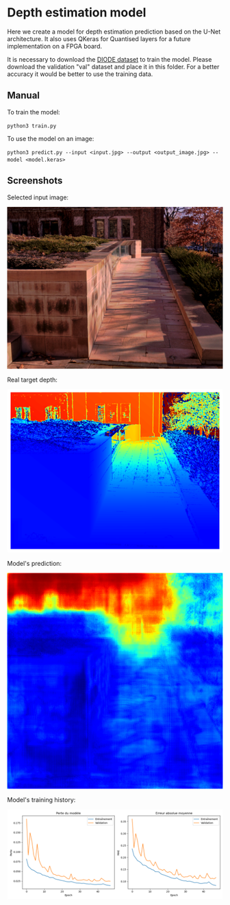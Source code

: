 # Depth estimation model

Here we create a model for depth estimation prediction based on the U-Net architecture. It also uses QKeras for Quantised layers for a future implementation on a FPGA board.

It is necessary to download the [DIODE dataset](https://diode-dataset.org/) to train the model. Please download the validation "val" dataset and place it in this folder. For a better accuracy it would be better to use the training data.

## Manual

To train the model:

`python3 train.py`

To use the model on an image:

`python3 predict.py --input <input.jpg> --output <output_image.jpg> --model <model.keras>`

## Screenshots

Selected input image:

![Input image](/img/u-net_depth_estimation/00022_00193_outdoor_000_000.png)

Real target depth:

![Target depth](/img/u-net_depth_estimation/depth.png)

Model's prediction:

![Prediction](/img/u-net_depth_estimation/out.png)

Model's training history:

![History](/img/u-net_depth_estimation/training_history.png)